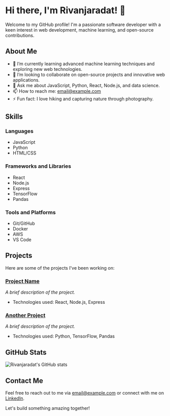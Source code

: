# Hi there, I'm Rivanjaradat! 👋

Welcome to my GitHub profile! I'm a passionate software developer with a keen interest in web development, machine learning, and open-source contributions. 

## About Me

- 🌱 I’m currently learning advanced machine learning techniques and exploring new web technologies.
- 👯 I’m looking to collaborate on open-source projects and innovative web applications.
- 💬 Ask me about JavaScript, Python, React, Node.js, and data science.
- 📫 How to reach me: [email@example.com](mailto:email@example.com)
- ⚡ Fun fact: I love hiking and capturing nature through photography.

## Skills

### Languages
- JavaScript
- Python
- HTML/CSS

### Frameworks and Libraries
- React
- Node.js
- Express
- TensorFlow
- Pandas

### Tools and Platforms
- Git/GitHub
- Docker
- AWS
- VS Code

## Projects

Here are some of the projects I've been working on:

### [Project Name](https://github.com/Rivanjaradat/project-name)
_A brief description of the project._
- Technologies used: React, Node.js, Express

### [Another Project](https://github.com/Rivanjaradat/another-project)
_A brief description of the project._
- Technologies used: Python, TensorFlow, Pandas

## GitHub Stats

![Rivanjaradat's GitHub stats](https://github-readme-stats.vercel.app/api?username=Rivanjaradat&show_icons=true&theme=radical)

## Contact Me

Feel free to reach out to me via [email@example.com](mailto:email@example.com) or connect with me on [LinkedIn](https://www.linkedin.com/in/rivanjaradat).

Let's build something amazing together!
